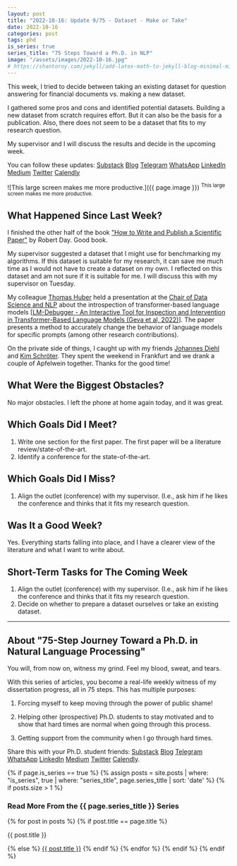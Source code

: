 ```yaml
---
layout: post
title: "2022-10-16: Update 9/75 - Dataset - Make or Take"
date: 2022-10-16
categories: post
tags: phd
is_series: true
series_title: "75 Steps Toward a Ph.D. in NLP"
image: "/assets/images/2022-10-16.jpg"
# https://shantoroy.com/jekyll/add-latex-math-to-jekyll-blog-minimal-mistakes/
---
```

<script type="text/javascript" async
    src="https://cdnjs.cloudflare.com/ajax/libs/mathjax/2.7.6/MathJax.js?config=TeX-MML-AM_CHTML">
</script>

<script type="text/x-mathjax-config">
    MathJax.Hub.Config({
        extensions: ["tex2jax.js"],
        jax: ["input/TeX", "output/HTML-CSS"],
        tex2jax: {
        inlineMath: [ ['$','$'], ["\\(","\\)"] ],
        displayMath: [ ['$$','$$'], ["\\[","\\]"] ],
        processEscapes: true
        },
        "HTML-CSS": { availableFonts: ["TeX"] }
    });
</script>

This week, I tried to decide between taking an existing dataset for question answering for financial documents vs. making a new dataset.

I gathered some pros and cons and identified potential datasets. Building a new dataset from scratch requires effort. But it can also be the basis for a publication. Also, there does not seem to be a dataset that fits to my research question.

My supervisor and I will discuss the results and decide in the upcoming week.

You can follow these updates: [Substack](https://nlpjourney.substack.com/) [Blog](https://janspoerer.github.io/phdstudies/) [Telegram](https://t.me/+gmkAaVlKPh4xZTky) [WhatsApp](https://chat.whatsapp.com/F6901LMMJWIGlxrahkgBcq) [LinkedIn](https://www.linkedin.com/in/janspoerer/) [Medium](https://medium.com/@janspoerer/about) [Twitter](https://twitter.com/JanSpoerer) [Calendly](https://calendly.com/janspoerer/60m-private)

![This large screen makes me more productive.]({{ page.image }})
<sup>This large screen makes me more productive.</sup>

## What Happened Since Last Week?

I finished the other half of the book ["How to Write and Publish a Scientific Paper"](https://www.goodreads.com/book/show/1912729.How_to_Write_Publish_a_Scientific_Paper) by Robert Day. Good book.

My supervisor suggested a dataset that I might use for benchmarking my algorithms. If this dataset is suitable for my research, it can save me much time as I would not have to create a dataset on my own. I reflected on this dataset and am not sure if it is suitable for me. I will discuss this with my supervisor on Tuesday.

My colleague [Thomas Huber](https://www.linkedin.com/in/thomas-huber-a74396119/) held a presentation at the [Chair of Data Science and NLP](https://ics.unisg.ch/chair-ds-nlp-handschuh/) about the introspection of transformer-based language models [[LM-Debugger - An Interactive Tool for Inspection and Intervention in Transformer-Based Language Models (Geva et al, 2022)](https://arxiv.org/abs/2204.12130)]. The paper presents a method to accurately change the behavior of language models for specific prompts (among other research contributions).

On the private side of things, I caught up with my friends [Johannes Diehl](https://www.linkedin.com/in/johannes-diehl/) and [Kim Schröter](https://www.linkedin.com/in/kim-lara-schroeter/). They spent the weekend in Frankfurt and we drank a couple of Apfelwein together. Thanks for the good time!

## What Were the Biggest Obstacles?

No major obstacles. I left the phone at home again today, and it was great.

## Which Goals Did I Meet?

<ol>
  <li>Write one section for the first paper. The first paper will be a literature review/state-of-the-art.</li>
  <li>Identify a conference for the state-of-the-art.</li>
</ol>

## Which Goals Did I Miss?

<ol>
  <li>Align the outlet (conference) with my supervisor. (I.e., ask him if he likes the conference and thinks that it fits my research question.</li>
</ol>

## Was It a Good Week?

Yes. Everything starts falling into place, and I have a clearer view of the literature and what I want to write about.

## Short-Term Tasks for The Coming Week

<ol>
  <li>Align the outlet (conference) with my supervisor. (I.e., ask him if he likes the conference and thinks that it fits my research question.</li>
  <li>Decide on whether to prepare a dataset ourselves or take an existing dataset.</li>
</ol>

____________________________________

## About "75-Step Journey Toward a Ph.D. in Natural Language Processing"

You will, from now on, witness my grind. Feel my blood, sweat, and tears.

With this series of articles, you become a real-life weekly witness of my dissertation progress, all in 75 steps. This has multiple purposes: 

1) Forcing myself to keep moving through the power of public shame!

2) Helping other (prospective) Ph.D. students to stay motivated and to show that hard times are normal when going through this process. 

3) Getting support from the community when I go through hard times.

Share this with your Ph.D. student friends: [Substack](https://nlpjourney.substack.com/) [Blog](https://janspoerer.github.io/phdstudies/) [Telegram](https://t.me/+gmkAaVlKPh4xZTky) [WhatsApp](https://chat.whatsapp.com/F6901LMMJWIGlxrahkgBcq) [LinkedIn](https://www.linkedin.com/in/janspoerer/) [Medium](https://medium.com/@janspoerer/about) [Twitter](https://twitter.com/JanSpoerer) [Calendly](https://calendly.com/janspoerer/60m-private).

{% if page.is_series == true %}
    {% assign posts = site.posts | where: "is_series", true | where: "series_title", page.series_title | sort: 'date' %}
    {% if posts.size > 1 %}
        
<h3 class="text-success p-3 pb-0">Read More From the {{ page.series_title }} Series</h3>
        {% for post in posts %}
                {% if post.title == page.title %}
<p class="nav-link bullet-pointer mb-0">{{ post.title }}</p>
                {% else %}
<a class="nav-link bullet-hash" href="{{ post.url }}">{{ post.title }}</a>
                {% endif %}
        {% endfor %}
    {% endif %}
{% endif %}